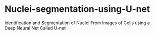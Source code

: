 # Nuclei-segmentation-using-U-net
Identification and Segmentation of Nuclei From Images of Cells using a Deep Neural Net Called U-net
